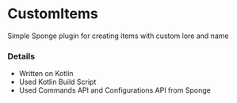 # CustomItems
Simple Sponge plugin for creating  items with custom lore and name

### Details
- Written on Kotlin
- Used Kotlin Build Script
- Used Commands API and Configurations API from Sponge
